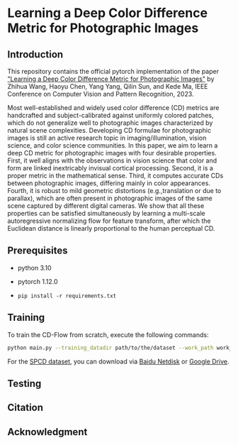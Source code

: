 # Learning a Deep Color Difference Metric for Photographic Images

## Introduction
This repository contains the official pytorch implementation of the paper ["Learning a Deep Color Difference Metric for Photographic Images"](https://openreview.net) by Zhihua Wang, Haoyu Chen, Yang Yang, Qilin Sun, and Kede Ma, IEEE Conference on Computer Vision and Pattern Recognition, 2023.

Most well-established and widely used color difference (CD) metrics are handcrafted and subject-calibrated against uniformly colored patches, which do not generalize well to photographic images characterized by natural scene complexities. Developing CD formulae for photographic images is still an active research topic in imaging/illumination, vision science, and color science communities. In this paper, we aim to learn a deep CD metric for photographic images with four desirable properties. First, it well aligns with the observations in vision science that color and form are linked inextricably invisual cortical processing. Second, it is a proper metric in the mathematical sense. Third, it computes accurate CDs between photographic images, differing mainly in color appearances.  Fourth, it is robust to mild geometric distortions (e.g.,translation or due to parallax), which are often present in photographic images of the same scene captured by different digital cameras. We show that all these properties can be satisfied simultaneously by learning a multi-scale autoregressive normalizing flow for feature transform, after which the Euclidean distance is linearly proportional to the human perceptual CD.

## Prerequisites
* python 3.10

* pytorch 1.12.0

* ``pip install -r requirements.txt``

## Training
To train the CD-Flow from scratch, execute the following commands:
```bash
python main.py --training_datadir path/to/the/dataset --work_path work_dir --datapath data --batch_size_train 8
```
For the [SPCD dataset](https://arxiv.org/abs/2205.13489), you can download via [Baidu Netdisk](https://pan.baidu.com/s/18bzu-qhpMW3PqLTlVdoZRQ?pwd=txeh) or [Google Drive](https://drive.google.com/drive/folders/1Wh9fcDPviZcYWqCpXvnsJux1mnZ5WkCf?usp=share_link).
## Testing

## Citation

## Acknowledgment
